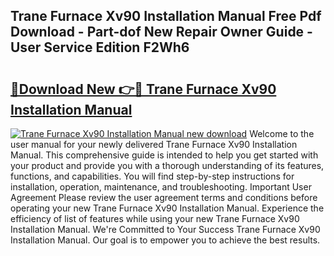 ## Trane Furnace Xv90 Installation Manual Free Pdf Download - Part-dof New Repair Owner Guide - User Service Edition F2Wh6

# <h2><a href="http://bc50418.oget.top/?id=Trane+Furnace+Xv90+Installation+Manual">🔗Download New 👉🔴 Trane Furnace Xv90 Installation Manual</a></h2>

[![Trane Furnace Xv90 Installation Manual new download](https://i.imgur.com/5g1atiW.png)](http://bc50418.oget.top/?id=Trane+Furnace+Xv90+Installation+Manual)
Welcome to the user manual for your newly delivered Trane Furnace Xv90 Installation Manual. This comprehensive guide is intended to help you get started with your product and provide you with a thorough understanding of its features, functions, and capabilities. You will find step-by-step instructions for installation, operation, maintenance, and troubleshooting. Important User Agreement Please review the user agreement terms and conditions before operating your new Trane Furnace Xv90 Installation Manual. Experience the efficiency of list of features while using your new Trane Furnace Xv90 Installation Manual. We're Committed to Your Success Trane Furnace Xv90 Installation Manual. Our goal is to empower you to achieve the best results.
